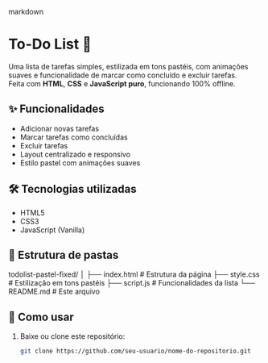 markdown
# To-Do List 🎯

Uma lista de tarefas simples, estilizada em tons pastéis, com animações suaves e funcionalidade de marcar como concluído e excluir tarefas.  
Feita com **HTML**, **CSS** e **JavaScript puro**, funcionando 100% offline.

## ✨ Funcionalidades

- Adicionar novas tarefas
- Marcar tarefas como concluídas
- Excluir tarefas
- Layout centralizado e responsivo
- Estilo pastel com animações suaves

## 🛠 Tecnologias utilizadas

- HTML5
- CSS3
- JavaScript (Vanilla)

## 📂 Estrutura de pastas
todolist-pastel-fixed/
│
├── index.html # Estrutura da página
├── style.css # Estilização em tons pastéis
├── script.js # Funcionalidades da lista
└── README.md # Este arquivo
## 🚀 Como usar

1. Baixe ou clone este repositório:
   ```bash
   git clone https://github.com/seu-usuario/nome-do-repositorio.git


